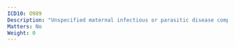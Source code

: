 ```yaml
---
ICD10: O989
Description: "Unspecified maternal infectious or parasitic disease complicating pregnancy, childbirth and the puerperium"
Matters: No
Weight: 0
---
```

